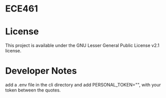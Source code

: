 # ECE461


# License

This project is available under the GNU Lesser General Public License v2.1 license.  

# Developer Notes

add a .env file in the cli directory and add PERSONAL_TOKEN="", with your token between the quotes. 
